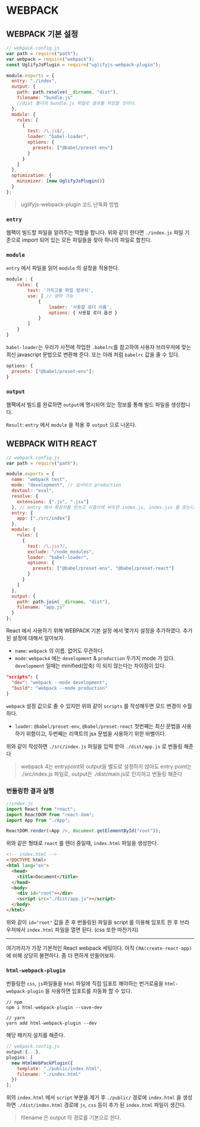 # WEBPACK

## WEBPACK 기본 설정

```javascript
// webpack.config.js
var path = require("path");
var webpack = require("webpack");
const UglifyJsPlugin = require("uglifyjs-webpack-plugin");

module.exports = {
  entry: "./index",
  output: {
    path: path.resolve(__dirname, "dist"),
    filename: "bundle.js"
    //dist 폴더의 bundle.js 파일로 결과를 저장할 것이다.
  },
  module: {
    rules: [
      {
        test: /\.js$/,
        loader: "babel-loader",
        options: {
          presets: ["@babel/preset-env"]
        }
      }
    ]
  },
  optimization: {
    minimizer: [new UglifyJsPlugin()]
  }
};
```

> uglifyjs-webpack-plugin 코드 난독화 방법

### `entry`

웹팩이 빌드할 파일을 알려주는 역할을 합니다.
위와 같이 한다면 `./index.js` 파일 기준으로 import 되어 있는 모든 파일들을 찾아 하나의 파일로 합친다.

### `module`

`entry` 에서 파일을 읽어 `module` 의 설정을 적용한다.

```javascript
module : {
    rules: {
        test: '가지고올 파일 정규식',
        use: [ // 생략 가능
            {
                loader: '사용할 로더 이름',
                options: { 사용할 로더 옵션 }
            }
        ]
    }
}
```

`babel-loader`는 우리가 사전에 작업한 `.babelrc`를 참고하여 사용자 브라우저에 맞는 최신 javascript 문법으로 변환해 준다. 또는 아래 처럼 `babelrc` 값을 줄 수 있다.

```javascript
options: {
  presets: ["@babel/preset-env"];
}
```

### `output`

웹팩에서 빌드를 완료하면 `output`에 명시되어 있는 정보를 통해 빌드 파일을 생성합니다.

`Result`: `entry` 에서 `module` 을 적용 후 `output` 으로 나온다.

## WEBPACK WITH REACT

```javascript
// webpack.config.js
var path = require("path");

module.exports = {
  name: "webpack test",
  mode: "development", // 실서비스 production
  devtool: "eval",
  resolve: {
    extensions: [".js", ".jsx"]
  }, // entry 에서 확장자를 안쓰고 리졸브에 써두면 index.js, index.jsx 를 찾는다
  entry: {
    app: ["./src/index"]
  },
  module: {
    rules: [
      {
        test: /\.jsx?/,
        exclude: "/node_modules",
        loader: "babel-loader",
        options: {
          presets: ["@babel/preset-env", "@babel/preset-react"]
        }
      }
    ]
  },
  output: {
    path: path.join(__dirname, "dist"),
    filename: "app.js"
  }
};
```

React 에서 사용하기 위해 WEBPACK 기본 설정 에서 몇가지 설정을 추가하였다. 추가 된 설정에 대해서 알아보자.

- `name`: `webpack` 의 이름. 없어도 무관하다.
- `mode`: `webpack4` 에는 `development` & `production` 두가지 mode 가 있다. `development` 일때는 minified(압축) 이 되지 않는다는 차이점이 있다.

```json
"scripts": {
  "dev": "webpack --mode development",
  "build": "webpack --mode production"
}
```

`webpack` 설정 값으로 줄 수 있지만 위와 같이 `scripts` 를 작성해두면 모드 변경이 수월하다.

- `loader`: `@babel/preset-env`, `@babel/preset-react` 첫번째는 최신 문법을 사용하기 위함이고, 두번째는 리액트의 jsx 문법을 사용하기 위한 바벨이다.

위와 같이 작성하면 `./src/index.js` 파일을 입력 받아 `./dist/app.js` 로 번들링 해준다

> webpack 4는 entrypoint와 output을 별도로 설정하지 않아도
> entry point는 ./src/index.js 파일로,
> output은 ./dist/main.js로 인지하고 번들링 해준다

### 번들링한 결과 실행

```javascript
//index.js
import React from "react";
import ReactDOM from "react-dom";
import App from "./App";

ReactDOM.render(<App />, document.getElementById("root"));
```

위와 같은 형태로 `react` 를 렌더 중일때, `index.html` 파일을 생성한다.

```html
<!-- index.html -->
<!DOCTYPE html>
<html lang="en">
  <head>
    <title>Document</title>
  </head>
  <body>
    <div id="root"></div>
    <script src="./dist/app.js"></script>
  </body>
</html>
```

위와 같이 `id="root"` 값을 준 후 번들링된 파일을 script 를 이용해 임포트 한 후 브라우저에서 `index.html` 파일을 열면 된다. (css 또한 마찬가지)

---

여기까지가 가장 기본적인 React webpack 세팅이다. 아직 `CRA(create-react-app)` 에 비해 상당히 불편하다. 좀 더 편하게 만들어보자.

### `html-webpack-plugin`

번들링한 `css`, `js`파일들을 `html` 파일에 직접 임포트 해야하는 번거로움을 `html-webpack-plugin` 을 사용하면 임포트를 자동화 할 수 있다.

    // npm
    npm i html-webpack-plugin --save-dev

    // yarn
    yarn add html-webpack-plugin --dev

해당 패키지 설치를 해준다.

```javascript
// webpack.config.js
output:{...},
plugins: [
  new HtmlWebPackPlugin({
    template: "./public/index.html",
    filename: "./index.html"
  })
];
```

위의 `index.html` 에서 `script` 부분을 제거 후 `./public/` 경로에 `index.html` 을 생성하면 `./dist/index.html` 경로에 `js`, `css` 등이 추가 된 `index.html` 파일이 생긴다.

> filename 은 output 의 경로를 기본으로 한다.

